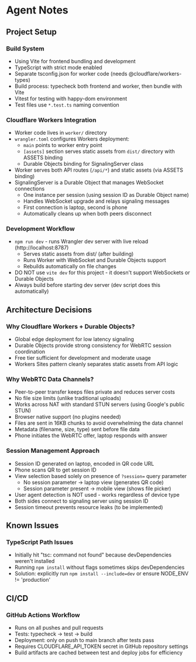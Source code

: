 # Agent Notes

## Project Setup

### Build System
- Using Vite for frontend bundling and development
- TypeScript with strict mode enabled
- Separate tsconfig.json for worker code (needs @cloudflare/workers-types)
- Build process: typecheck both frontend and worker, then bundle with Vite
- Vitest for testing with happy-dom environment
- Test files use `*.test.ts` naming convention

### Cloudflare Workers Integration
- Worker code lives in `worker/` directory
- `wrangler.toml` configures Workers deployment:
  - `main` points to worker entry point
  - `[assets]` section serves static assets from `dist/` directory with ASSETS binding
  - Durable Objects binding for SignalingServer class
- Worker serves both API routes (`/api/*`) and static assets (via ASSETS binding)
- SignalingServer is a Durable Object that manages WebSocket connections
  - One instance per session (using session ID as Durable Object name)
  - Handles WebSocket upgrade and relays signaling messages
  - First connection is laptop, second is phone
  - Automatically cleans up when both peers disconnect

### Development Workflow
- `npm run dev` - runs Wrangler dev server with live reload (http://localhost:8787)
  - Serves static assets from dist/ (after building)
  - Runs Worker with WebSocket and Durable Objects support
  - Rebuilds automatically on file changes
- DO NOT use `vite dev` for this project - it doesn't support WebSockets or Durable Objects
- Always build before starting dev server (dev script does this automatically)

## Architecture Decisions

### Why Cloudflare Workers + Durable Objects?
- Global edge deployment for low latency signaling
- Durable Objects provide strong consistency for WebRTC session coordination
- Free tier sufficient for development and moderate usage
- Workers Sites pattern cleanly separates static assets from API logic

### Why WebRTC Data Channels?
- Peer-to-peer transfer keeps files private and reduces server costs
- No file size limits (unlike traditional uploads)
- Works across NAT with standard STUN servers (using Google's public STUN)
- Browser native support (no plugins needed)
- Files are sent in 16KB chunks to avoid overwhelming the data channel
- Metadata (filename, size, type) sent before file data
- Phone initiates the WebRTC offer, laptop responds with answer

### Session Management Approach
- Session ID generated on laptop, encoded in QR code URL
- Phone scans QR to get session ID
- View selection based solely on presence of `?session=` query parameter
  - No session parameter → laptop view (generates QR code)
  - Session parameter present → mobile view (shows file picker)
- User agent detection is NOT used - works regardless of device type
- Both sides connect to signaling server using session ID
- Session timeout prevents resource leaks (to be implemented)

## Known Issues

### TypeScript Path Issues
- Initially hit "tsc: command not found" because devDependencies weren't installed
- Running `npm install` without flags sometimes skips devDependencies
- Solution: explicitly run `npm install --include=dev` or ensure NODE_ENV != 'production'

## CI/CD

### GitHub Actions Workflow
- Runs on all pushes and pull requests
- Tests: typecheck → test → build
- Deployment: only on push to main branch after tests pass
- Requires CLOUDFLARE_API_TOKEN secret in GitHub repository settings
- Build artifacts are cached between test and deploy jobs for efficiency
